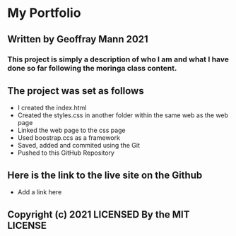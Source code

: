 # My Portfolio
## Written by Geoffray Mann     2021 
### This project is simply a description of who I am and what I have done so far following the moringa class content.
## The project was set as follows
   * I created the index.html
   * Created the styles.css in another folder within the same web as the web page
   * Linked the web page to the css page
   * Used boostrap.ccs as a framework
   * Saved, added and commited using the Git
   * Pushed to this GitHub Repository
## Here is the link to the live site on the Github
* Add a link here
## Copyright (c) 2021 LICENSED By the MIT LICENSE